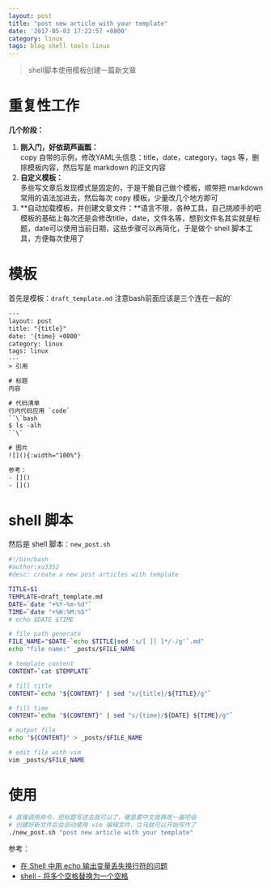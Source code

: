 ```yaml
---
layout: post
title: "post new article with your template"
date: '2017-05-03 17:22:57 +0800'
category: linux
tags: blog shell tools linux
---
```

> shell脚本使用模板创建一篇新文章

# 重复性工作
**几个阶段：**
1. **刚入门，好依葫芦画瓢：**  
copy 自带的示例，修改YAML头信息：title，date，category，tags 等，删除模板内容，然后写是 markdown 的正文内容
2. **自定义模板：**  
多些写文章后发现模式是固定的，于是干脆自己做个模板，顺带把 markdown 常用的语法加进去，然后每次 copy 模板，少量改几个地方即可
3. **自动加载模板，并创建文章文件：**语言不限，各种工具，自己挑顺手的吧  
模板的基础上每次还是会修改title，date，文件名等，想到文件名其实就是标题，date可以使用当前日期，这些步骤可以再简化，于是做个 shell 脚本工具，方便每次使用了

# 模板
首先是模板：`draft_template.md` 注意bash前面应该是三个连在一起的\`
```html
---
layout: post
title: "{title}"
date: '{time} +0800'
category: linux
tags: linux
---
> 引用

# 标题
内容

# 代码清单
行内代码应用 `code`
``\`bash
$ ls -alh
``\`

# 图片
![](){:width="100%"}

参考：
- []()
- []()
```

# shell 脚本
然后是 shell 脚本：`new_post.sh` 
```bash
#!/bin/bash
#author:xu3352
#desc: create a new post articles with template

TITLE=$1
TEMPLATE=draft_template.md
DATE=`date "+%Y-%m-%d"`
TIME=`date "+%H:%M:%S"`
# echo $DATE $TIME

# file path generate
FILE_NAME="$DATE-`echo $TITLE|sed 's/[ ][ ]*/-/g'`.md"
echo "file name:" _posts/$FILE_NAME

# template content
CONTENT=`cat $TEMPLATE`

# fill title
CONTENT=`echo "${CONTENT}" | sed "s/{title}/${TITLE}/g"`

# fill time
CONTENT=`echo "${CONTENT}" | sed "s/{time}/${DATE} ${TIME}/g"`

# output file
echo "${CONTENT}" > _posts/$FILE_NAME

# edit file with vim
vim _posts/$FILE_NAME

```

# 使用
```bash
# 直接调用命令，把标题写进去就可以了，硬是要中文就再改一遍吧😆  
# 创建好新文件后会自动使用 vim 编辑文件，立马就可以开始写作了
./new_post.sh "post new article with your template"
```

参考：
- [在 Shell 中用 echo 输出变量丢失换行符的问题](http://blog.csdn.net/kodeyang/article/details/12883579)
- [shell - 将多个空格替换为一个空格](http://linux.ximizi.com/linux/linux5564.htm)
